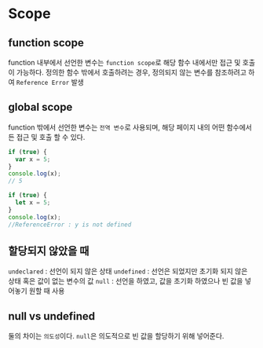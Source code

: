 # Scope

## function scope

function 내부에서 선언한 변수는 `function scope`로 해당 함수 내에서만 접근 및 호출이 가능하다.
정의한 함수 밖에서 호출하려는 경우, 정의되지 않는 변수를 참조하려고 하여 `Reference Error` 발생

## global scope

function 밖에서 선언한 변수는 `전역 변수`로 사용되며, 해당 페이지 내의 어떤 함수에서든 접근 및 호출 할 수 있다.

```js
if (true) {
  var x = 5;
}
console.log(x);
// 5
```

```js
if (true) {
  let x = 5;
}
console.log(x);
//ReferenceError : y is not defined
```

## 할당되지 않았을 때

`undeclared` : 선언이 되지 않은 상태
`undefined` : 선언은 되었지만 초기화 되지 않은 상태 혹은 값이 없는 변수의 값
`null` : 선언을 하였고, 값을 초기화 하였으나 빈 값을 넣어놓기 원할 때 사용

## null vs undefined

둘의 차이는 `의도성`이다.
`null`은 의도적으로 빈 값을 할당하기 위해 넣어준다.
